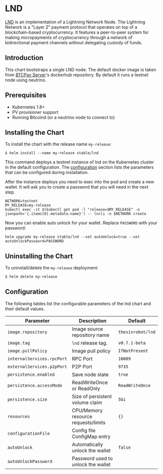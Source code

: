 # LND

[LND](https://github.com/lightningnetwork/lnd) is an implementation of a
Lightning Network Node. The Lightning Network is a "Layer 2" payment protocol
that operates on top of a blockchain-based cryptocurrency. It features a
peer-to-peer system for making micropayments of cryptocurrency through a
network of bidirectional payment channels without delegating custody of funds.

## Introduction

This chart bootstraps a single LND node. The default docker image is taken from
[BTCPay Server](https://hub.docker.com/r/btcpayserver/lnd)'s dockerhub
repository. By default it runs a testnet node using neutrino.

## Prerequisites

* Kubernetes 1.8+
* PV provisioner support
* Running Bitcoind (or a neutrino node to connect to)

## Installing the Chart

To install the chart with the release name `my-release`:

```
$ helm install --name my-release stable/lnd
```

This command deploys a testnet instance of lnd on the Kubernetes cluster in the
default configuration. The [configuration](#configuration) section lists the
parameters that can be configured during installation.

After the instance deploys you need to exec into the pod and create a new
wallet. It will ask you to create a password that you will need in the next
step.

```
NETWORK=testnet
MY_RELEASE=my-release
kubectl exec -it $(kubectl get pod -l "release=$MY_RELEASE" -o jsonpath='{.items[0].metadata.name}') -- lncli -n $NETWORK create
```

Now you can enable auto unlock for your wallet. Replace `PASSWORD` with your
password:

```
helm upgrade my-release stable/lnd --set autoUnlock=true --set autoUnlockPassword=PASSWORD
```

## Uninstalling the Chart

To uninstall/delete the `my-release` deployment:

```bash
$ helm delete my-release
```

## Configuration

The following tables list the configurable parameters of the lnd chart and
their default values.

Parameter                  | Description                        | Default
-----------------------    | ---------------------------------- | ----------------------------------------------------------
`image.repository`         | Image source repository name       | `thesisrobot/lnd`
`image.tag`                | `lnd` release tag.                 | `v0.7.1-beta`
`image.pullPolicy`         | Image pull policy                  | `IfNotPresent`
`internalServices.rpcPort` | RPC Port                           | `10009`
`externalServices.p2pPort` | P2P Port                           | `9735`
`persistence.enabled`      | Save node state                    | `true`
`persistence.accessMode`   | ReadWriteOnce or ReadOnly          | `ReadWriteOnce`
`persistence.size`         | Size of persistent volume claim    | `5Gi`
`resources`                | CPU/Memory resource requests/limits| `{}`
`configurationFile`        | Config file ConfigMap entry        |
`autoUnlock`               | Automatically unlock the wallet    | `false`
`autoUnlockPassword`       | Password used to unlock the wallet |
